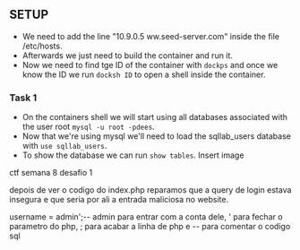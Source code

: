 ## SETUP
- We need to add the line "10.9.0.5 ww.seed-server.com" inside the file /etc/hosts.<br>
- Afterwards we just need to build the container and run it.
- Now we need to find tge ID of the container with `dockps` and once we know the ID we run `docksh ID` to open a shell inside the container.

### Task 1
- On the containers shell we will start using all databases associated with the user root `mysql -u root -pdees`.
- Now that we're using mysql we'll need to load the sqllab_users database with `use sqllab_users`.
- To show the database we can run `show tables`.
Insert image

ctf semana 8 desafio 1

depois de ver o codigo do index.php reparamos que a query de login estava insegura e que seria por ali a entrada maliciosa no website. 

username = admin';--
admin para entrar com a conta dele, ' para fechar o parametro do php, ; para acabar a linha de php e -- para comentar o codigo sql
